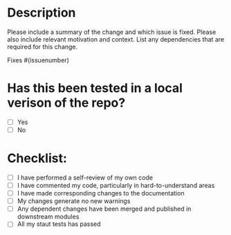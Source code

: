 <!-- put an X inside of the brackets to make a checkmark -->
<!-- NOTE: Only you can see this while editing -->
<!-- Please Make a very descriptive but brief title. -->
# Description

Please include a summary of the change and which issue is fixed. Please also include relevant motivation and context. List any dependencies that are required for this change.

Fixes #(issuenumber)

# Has this been tested in a local verison of the repo?

- [ ] Yes
- [ ] No

# Checklist:

- [ ] I have performed a self-review of my own code
- [ ] I have commented my code, particularly in hard-to-understand areas
- [ ] I have made corresponding changes to the documentation
- [ ] My changes generate no new warnings
- [ ] Any dependent changes have been merged and published in downstream modules
- [ ] All my staut tests has passed
